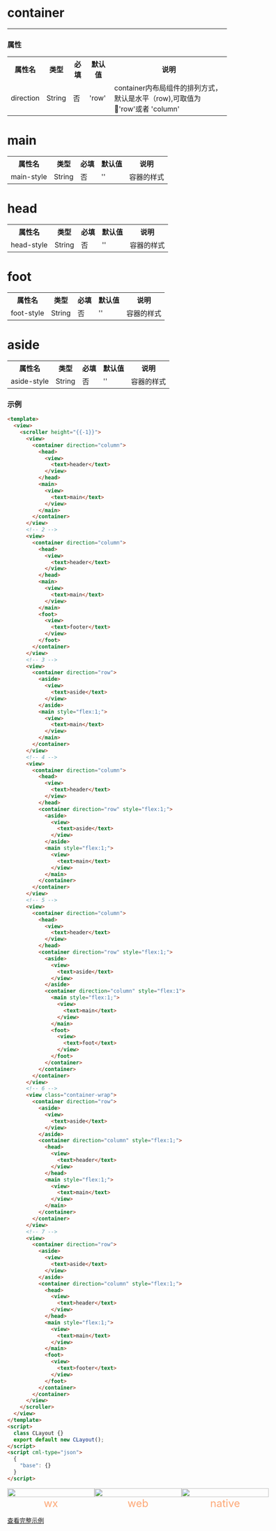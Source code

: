 # container

---

### 属性

<table>
    <tr>
        <th>属性名</th>
        <th>类型</th>
        <th>必填</th>
        <th>默认值</th>
        <th>说明</th>
    </tr>
    <tr>
        <td>direction</td>
        <td>String</td>
        <td>否</td>
        <td>'row'</td>
        <td>container内布局组件的排列方式，默认是水平（row),可取值为 'row'或者 'column'</td>
    </tr>
</table>

# main

<table>
    <tr>
        <th>属性名</th>
        <th>类型</th>
        <th>必填</th>
        <th>默认值</th>
        <th>说明</th>
    </tr>
    <tr>
        <td>main-style</td>
        <td>String</td>
        <td>否</td>
        <td>''</td>
        <td>容器的样式</td>
    </tr>
</table>

# head

<table>
    <tr>
        <th>属性名</th>
        <th>类型</th>
        <th>必填</th>
        <th>默认值</th>
        <th>说明</th>
    </tr>
    <tr>
        <td>head-style</td>
        <td>String</td>
        <td>否</td>
        <td>''</td>
        <td>容器的样式</td>
    </tr>
</table>

# foot

<table>
    <tr>
        <th>属性名</th>
        <th>类型</th>
        <th>必填</th>
        <th>默认值</th>
        <th>说明</th>
    </tr>
    <tr>
        <td>foot-style</td>
        <td>String</td>
        <td>否</td>
        <td>''</td>
        <td>容器的样式</td>
    </tr>
</table>

# aside

<table>
    <tr>
        <th>属性名</th>
        <th>类型</th>
        <th>必填</th>
        <th>默认值</th>
        <th>说明</th>
    </tr>
    <tr>
        <td>aside-style</td>
        <td>String</td>
        <td>否</td>
        <td>''</td>
        <td>容器的样式</td>
    </tr>
</table>

### 示例

```html
<template>
  <view>
    <scroller height="{{-1}}">
      <view>
        <container direction="column">
          <head>
            <view>
              <text>header</text>
            </view>
          </head>
          <main>
            <view>
              <text>main</text>
            </view>
          </main>
        </container>
      </view>
      <!-- 2 -->
      <view>
        <container direction="column">
          <head>
            <view>
              <text>header</text>
            </view>
          </head>
          <main>
            <view>
              <text>main</text>
            </view>
          </main>
          <foot>
            <view>
              <text>footer</text>
            </view>
          </foot>
        </container>
      </view>
      <!-- 3 -->
      <view>
        <container direction="row">
          <aside>
            <view>
              <text>aside</text>
            </view>
          </aside>
          <main style="flex:1;">
            <view>
              <text>main</text>
            </view>
          </main>
        </container>
      </view>
      <!-- 4 -->
      <view>
        <container direction="column">
          <head>
            <view>
              <text>header</text>
            </view>
          </head>
          <container direction="row" style="flex:1;">
            <aside>
              <view>
                <text>aside</text>
              </view>
            </aside>
            <main style="flex:1;">
              <view>
                <text>main</text>
              </view>
            </main>
          </container>
        </container>
      </view>
      <!-- 5 -->
      <view>
        <container direction="column">
          <head>
            <view>
              <text>header</text>
            </view>
          </head>
          <container direction="row" style="flex:1;">
            <aside>
              <view>
                <text>aside</text>
              </view>
            </aside>
            <container direction="column" style="flex:1">
              <main style="flex:1;">
                <view>
                  <text>main</text>
                </view>
              </main>
              <foot>
                <view>
                  <text>foot</text>
                </view>
              </foot>
            </container>
          </container>
        </container>
      </view>
      <!-- 6 -->
      <view class="container-wrap">
        <container direction="row">
          <aside>
            <view>
              <text>aside</text>
            </view>
          </aside>
          <container direction="column" style="flex:1;">
            <head>
              <view>
                <text>header</text>
              </view>
            </head>
            <main style="flex:1;">
              <view>
                <text>main</text>
              </view>
            </main>
          </container>
        </container>
      </view>
      <!-- 7 -->
      <view>
        <container direction="row">
          <aside>
            <view>
              <text>aside</text>
            </view>
          </aside>
          <container direction="column" style="flex:1;">
            <head>
              <view>
                <text>header</text>
              </view>
            </head>
            <main style="flex:1;">
              <view>
                <text>main</text>
              </view>
            </main>
            <foot>
              <view>
                <text>footer</text>
              </view>
            </foot>
          </container>
        </container>
      </view>
    </scroller>
  </view>
</template>
<script>
  class CLayout {}
  export default new CLayout();
</script>
<script cml-type="json">
  {
    "base": {}
  }
</script>
```

<div style="display: flex;flex-direction: row;justify-content: space-around; align-items: flex-end;">
  <div style="display: flex;flex-direction: column;align-items: center;">
    <img src="../../../assets/c-layout-wx.png" width="200px" height="100%" />
    <text style="color: #fda775;font-size: 24px;">wx</text>
  </div>
  <div style="display: flex;flex-direction: column;align-items: center;">
    <img src="../../../assets/c-layout-weex.png" width="200px" height="100%"/>
    <text style="color: #fda775;font-size: 24px;">web</text>
  </div>
  <div style="display: flex;flex-direction: column;align-items: center;">
    <img src="../../../assets/c-layout-web.png" width="200px" height="100%"/>
    <text style="color: #fda775;font-size: 24px;">native</text>
  </div>
</div>

[查看完整示例](/example/container.html)
